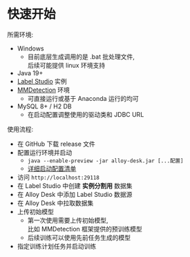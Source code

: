 # 快速开始

所需环境:

* Windows
    * 目前底层生成调用的是 .bat 批处理文件,  
      后续可能提供 linux 环境支持
* Java 19+
* [Label Studio](https://labelstud.io/) 实例
* [MMDetection](https://mmdetection.readthedocs.io/) 环境
    * 可直接运行或基于 Anaconda 运行的均可
* MySQL 8+ / H2 DB
    * 在启动配置调整使用的驱动类和 JDBC URL

使用流程:

* 在 GitHub 下载 release 文件
* 配置运行环境并启动
    * `java --enable-preview -jar alloy-desk.jar [...配置]`
    * [详细启动配置清单](config.md)
* 访问 `http://localhost:29118`
* 在 Label Studio 中创建 **实例分割用** 数据集
* 在 Alloy Desk 中添加 Label Studio 数据源
* 在 Alloy Desk 中拉取数据集
* 上传初始模型
    * 第一次使用需要上传初始模型,  
      比如 MMDetection 框架提供的预训练模型
    * 后续训练可以使用先前任务生成的模型
* 指定训练计划任务并启动训练
